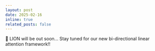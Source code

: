 ```yaml
---
layout: post
date: 2025-02-16 
inline: true
related_posts: false
---
```


🦁 LION will be out soon... Stay tuned for our new bi-directional linear attention framework!!
